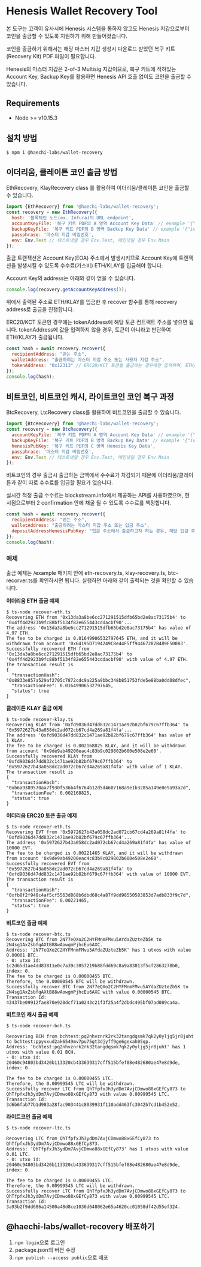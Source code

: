 # Henesis Wallet Recovery Tool
 본 도구는 고객이 유사시에 Henesis 시스템을 통하지 않고도 Henesis 지갑으로부터 코인을 출금할 수 있도록 지원하기 위해 만들어졌습니다.
 
 코인을 출금하기 위해서는 해당 마스터 지갑 생성시 다운로드 받았던 복구 키트(Recovery Kit) PDF 파일이 필요합니다.
 
 Henesis의 마스터 지갑은 2-of-3 Multisig 지갑이므로, 복구 키트에 적혀있는 Account Key, Backup Key를 활용하면 Henesis API 호출 없이도 코인을 출금할 수 있습니다.
 
## Requirements
- Node >= v10.15.3

## 설치 방법
```shell
$ npm i @haechi-labs/wallet-recovery
```

## 이더리움, 클레이튼 코인 출금 방법
EthRecovery, KlayRecovery class 를 활용하여 이더리움/클레이튼 코인을 출금할 수 있습니다.
```javascript
import {EthRecovery} from '@haechi-labs/wallet-recovery';
const recovery = new EthRecovery({
  host: '블록체인 노드(ex. Infura)의 URL endpoint',
  accountKeyFile: '복구 키트 PDF의 A 영역 Account Key Data' // example '{"iv":"4cAzFHxoTs3r2dP9kFTtyw==","v":1,"iter":10000,"ks":256,"ts":64,"mode":"ccm","adata":"","cipher":"aes","salt":"lc+7qEzXcDM=","ct":"x6Mbt9paLIV/pwZFSGxRNSx+zZOBu8euRieMeW2+ZGs8n/AaT9FI+1b519Otogbm3Zo4pM/aeNBrBg2rP97AfOJO8Ngob+9gY4g="}'
  backupKeyFile: '복구 키트 PDF의 B 영역 Backup Key Data' // example '{"iv":"UdhntWT/HWXrn8ctyQZHCw==","v":1,"iter":10000,"ks":256,"ts":64,"mode":"ccm","adata":"","cipher":"aes","salt":"cvy5+5YIiLU=","ct":"Pcg9r2hfgUWblPm/6s9gqITHNuv5hYcVIJJfjeDYIJWpSUCIB9JstJ5bRPWux2qCoWNWlZhoCh9vBlXwMtwnx/kFtZmfxmjCiwc="}'
  passphrase: '마스터 지갑 비밀번호',
  env: Env.Test // 테스트넷일 경우 Env.Test, 메인넷일 경우 Env.Main
});
```
출금 트랜잭션은 Account Key(EOA) 주소에서 발생시키므로 Account Key에 트랜잭션을 발생시킬 수 있도록 수수료(가스비) ETH/KLAY를 입금해야 합니다.

Account Key의 address는 아래와 같이 얻을 수 있습니다.
```javascript
console.log(recovery.getAccountKeyAddress());
```
위에서 출력된 주소로 ETH/KLAY를 입금한 후 recover 함수를 통해 recovery address로 출금을 진행합니다.

ERC20/KCT 토큰인 경우에는 tokenAddress에 해당 토큰 컨트랙트 주소를 넣으면 됩니다. tokenAddress에 값을 입력하지 않을 경우, 토큰이 아니라고 판단하여 ETH/KLAY가 출금됩니다.
```javascript
const hash = await recovery.recover({
  recipientAddress: "받는 주소",
  walletAddress: "출금하려는 마스터 지갑 주소 또는 사용자 지갑 주소",
  tokenAddress: "0x12313" // ERC20/KCT 토큰을 출금하는 경우에만 입력하며, ETH/KLAY를 출금하는 경우에는 생략
});
console.log(hash);
```

## 비트코인, 비트코인 캐시, 라이트코인 코인 복구 과정
BtcRecovery, LtcRecovery class를 활용하여 비트코인을 출금할 수 있습니다.
```javascript
import {BtcRecovery} from '@haechi-labs/wallet-recovery';
const recovery = new BtcRecovery({
  accountKeyFile: '복구 키트 PDF의 A 영역 Account Key Data' // example '{"iv":"4cAzFHxoTs3r2dP9kFTtyw==","v":1,"iter":10000,"ks":256,"ts":64,"mode":"ccm","adata":"","cipher":"aes","salt":"lc+7qEzXcDM=","ct":"x6Mbt9paLIV/pwZFSGxRNSx+zZOBu8euRieMeW2+ZGs8n/AaT9FI+1b519Otogbm3Zo4pM/aeNBrBg2rP97AfOJO8Ngob+9gY4g="}'
  backupKeyFile: '복구 키트 PDF의 B 영역 Backup Key Data' // example '{"iv":"UdhntWT/HWXrn8ctyQZHCw==","v":1,"iter":10000,"ks":256,"ts":64,"mode":"ccm","adata":"","cipher":"aes","salt":"cvy5+5YIiLU=","ct":"Pcg9r2hfgUWblPm/6s9gqITHNuv5hYcVIJJfjeDYIJWpSUCIB9JstJ5bRPWux2qCoWNWlZhoCh9vBlXwMtwnx/kFtZmfxmjCiwc="}'
  henesisPubKey: '복구 키트 PDF의 C 영역 Henesis Key Data',
  passphrase: '마스터 지갑 비밀번호',
  env: Env.Test // 테스트넷일 경우 Env.Test, 메인넷일 경우 Env.Main
});
```
비트코인의 경우 출금시 출금하는 금액에서 수수료가 차감되기 때문에 이더리움/클레이튼과 같이 따로 수수료를 입금할 필요가 없습니다.

실시간 적정 출금 수수료는 blockstream.info에서 제공하는 API를 사용하였으며, 현 시점으로부터 2 confirmation 안에 채굴 될 수 있도록 수수료를 책정합니다.
```javascript
const hash = await recovery.recover({
  recipientAddress: "받는 주소",
  walletAddress: "출금하려는 마스터 지갑 주소 또는 입금 주소",
  depositAddressHenesisPubKey: "입금 주소에서 출금하고자 하는 경우, 해당 입금 주소의 Henesis Key Pub Key" // 평소 Henesis API를 통해 입금 주소 생성/조회시 응답으로 온 값을 저장해두었어야 합니다. (이 부분은 추후 개선하고자 합니다.)
});
console.log(hash);
```

### 예제
출금 예제는 /example 패키지 안에 eth-recovery.ts, klay-recovery.ts, btc-recorver.ts를 확인하시면 됩니다. 실행하면 아래와 같이 출력되는 것을 확인할 수 있습니다.

**이더리움 ETH 출금 예제**
```shell
$ ts-node recover-eth.ts
Recovering ETH from '0x13da3a8be6cc271291515dfb65bd2e8ac73175b4' to '0x4ff4d2923b9fc88bf5134f82e655443cddacbf90'...
The address '0x13da3a8be6cc271291515dfb65bd2e8ac73175b4' has value of 4.97 ETH.
The fee to be charged is 0.01649906532797645 ETH, and it will be withdrawn from account '0x64195D7194249C8e44F5ff94467282B489F500B3'.
Successfully recovered ETH from '0x13da3a8be6cc271291515dfb65bd2e8ac73175b4' to '0x4ff4d2923b9fc88bf5134f82e655443cddacbf90' with value of 4.97 ETH.
The transaction result is
{
  "transactionHash": "0x8833e857a529af2705c7872cdc9a225a9bbc348b851753fde5e88ba0dd08dfec",
  "transactionFee": 0.01649906532797645,
  "status": true
}
```

**클레이튼 KLAY 출금 예제**
```shell
$ ts-node recover-klay.ts
Recovering KLAY from '0xfd9036d47dd832c1471ae92b82bf679c67ffb364' to '0x5972627b43a058dc2ad072cb67cd4a269a81f4fa'...
The address '0xfd9036d47dd832c1471ae92b82bf679c67ffb364' has value of 1 KLAY.
The fee to be charged is 0.002168825 KLAY, and it will be withdrawn from account '0x9de9ab49200eac4c83b9c029802b600e508e2e60'.
Successfully recovered KLAY from '0xfd9036d47dd832c1471ae92b82bf679c67ffb364' to '0x5972627b43a058dc2ad072cb67cd4a269a81f4fa' with value of 1 KLAY.
The transaction result is
{
  "transactionHash": "0xb6a9389570aa7f930f536b4f6764b12d5d4607168a9e1b3285a149e0e9a93a2d",
  "transactionFee": 0.002168825,
  "status": true
}
```

**이더리움 ERC20 토큰 출금 예제**
```shell
$ ts-node recover-eth.ts
Recovering EVT from '0x5972627b43a058dc2ad072cb67cd4a269a81f4fa' to '0xfd9036d47dd832c1471ae92b82bf679c67ffb364'...
The address '0x5972627b43a058dc2ad072cb67cd4a269a81f4fa' has value of 10000 EVT.
The fee to be charged is 0.00221465 KLAY, and it will be withdrawn from account '0x9de9ab49200eac4c83b9c029802b600e508e2e60'.
Successfully recovered EVT from '0x5972627b43a058dc2ad072cb67cd4a269a81f4fa' to '0xfd9036d47dd832c1471ae92b82bf679c67ffb364' with value of 10000 EVT.
The transaction result is
{
  "transactionHash": "0xfb8f2f948c4af5cf5563d868b6dbd68c4a87f9dd98550583853d7adb833f9c7d",
  "transactionFee": 0.00221465,
  "status": true
}
```

**비트코인 출금 예제**
```shell
$ ts-node recover-btc.ts
Recovering BTC from 2N77eQXo2C2HYFMnmFMvu5AYdaZUzteZb5K to 2N4sg1AxZsbfqAXtB88wAowgmPjhcEu6AXC.
Address: '2N77eQXo2C2HYFMnmFMvu5AYdaZUzteZb5K' has 1 utxos with value 0.00001 BTC.
- 0: utxo id: 1c2d65d1ae4dd83811e0c7a39c3057219b88fdd69c8a9a83013f5cf2863278b0, index: 0.
The fee to be charged is 0.00000455 BTC.
Therefore, the 0.00000545 BTC will be withdrawn.
Successfully recover BTC from 2N77eQXo2C2HYFMnmFMvu5AYdaZUzteZb5K to 2N4sg1AxZsbfqAXtB88wAowgmPjhcEu6AXC with value 0.00000545 BTC.
Transaction Id: 43437be09912fae870e920dcf71a0243c21f3f25a4f2dbdc495bf07ad089ca4a.
```

**비트코인 캐시 출금 예제**
```shell
$ ts-node recover-bch.ts

Recovering BCH from bchtest:pq2nhvznrk2rk32tangdqsmk7qk2y0yljg5jr8juht to bchtest:ppyvxud2ak6549mv7pu75gt3djyff9ge6gexah05qp.
Address: 'bchtest:pq2nhvznrk2rk32tangdqsmk7qk2y0yljg5jr8juht' has 1 utxos with value 0.01 BCH.
- 0: utxo id: 20460c94803bd3420b113320cb433639317cff515bfef88e482680ae47e8d9de, index: 0.

The fee to be charged is 0.00000455 LTC.
Therefore, the 0.00999545 LTC will be withdrawn.
Successfully recover LTC from QhTfpfxJh3ydDm7AvjCDmwo88xGEfCy873 to QhTfpfxJh3ydDm7AvjCDmwo88xGEfCy873 with value 0.00999545 LTC.
Transaction Id: 3d6b6fab77b1d983a28fac903441c8039931f110add463fc3042b7cd1b452e52.
```

**라이트코인 출금 예제**
```shell
$ ts-node recover-ltc.ts

Recovering LTC from QhTfpfxJh3ydDm7AvjCDmwo88xGEfCy873 to QhTfpfxJh3ydDm7AvjCDmwo88xGEfCy873.
Address: 'QhTfpfxJh3ydDm7AvjCDmwo88xGEfCy873' has 1 utxos with value 0.01 LTC.
- 0: utxo id: 20460c94803bd3420b113320cb433639317cff515bfef88e482680ae47e8d9de, index: 0.

The fee to be charged is 0.00000455 LTC.
Therefore, the 0.00999545 LTC will be withdrawn.
Successfully recover LTC from QhTfpfxJh3ydDm7AvjCDmwo88xGEfCy873 to QhTfpfxJh3ydDm7AvjCDmwo88xGEfCy873 with value 0.00999545 LTC.
Transaction Id: 3a93b2f9dd686a14500a48d8ce1036d648062e65a4620cc01058df42d55ef324.
```

## @haechi-labs/wallet-recovery 배포하기

1. `npm login`으로 로그인
2. package.json의 버전 수정
3. `npm publish --access public`으로 배포
